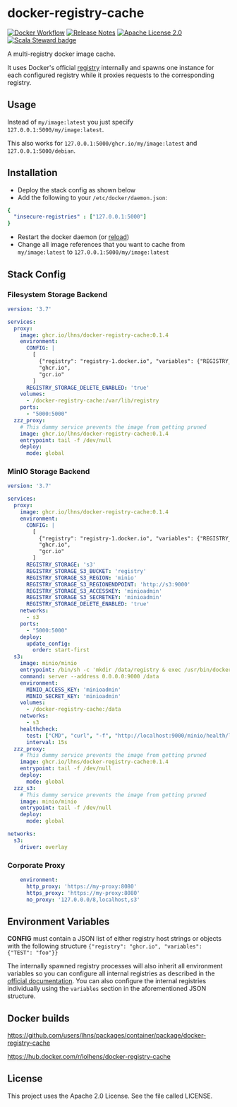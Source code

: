 # docker-registry-cache

[![Docker Workflow](https://github.com/lhns/docker-registry-cache/workflows/build/badge.svg)](https://github.com/lhns/docker-registry-cache/actions?query=workflow%3Abuild)
[![Release Notes](https://img.shields.io/github/release/lhns/docker-registry-cache.svg?maxAge=3600)](https://github.com/lhns/docker-registry-cache/releases/latest)
[![Apache License 2.0](https://img.shields.io/github/license/lhns/docker-registry-cache.svg?maxAge=3600)](https://www.apache.org/licenses/LICENSE-2.0)
[![Scala Steward badge](https://img.shields.io/badge/Scala_Steward-helping-blue.svg?style=flat&logo=data:image/png;base64,iVBORw0KGgoAAAANSUhEUgAAAA4AAAAQCAMAAAARSr4IAAAAVFBMVEUAAACHjojlOy5NWlrKzcYRKjGFjIbp293YycuLa3pYY2LSqql4f3pCUFTgSjNodYRmcXUsPD/NTTbjRS+2jomhgnzNc223cGvZS0HaSD0XLjbaSjElhIr+AAAAAXRSTlMAQObYZgAAAHlJREFUCNdNyosOwyAIhWHAQS1Vt7a77/3fcxxdmv0xwmckutAR1nkm4ggbyEcg/wWmlGLDAA3oL50xi6fk5ffZ3E2E3QfZDCcCN2YtbEWZt+Drc6u6rlqv7Uk0LdKqqr5rk2UCRXOk0vmQKGfc94nOJyQjouF9H/wCc9gECEYfONoAAAAASUVORK5CYII=)](https://scala-steward.org)

A multi-registry docker image cache.

It uses Docker's official [registry](https://docs.docker.com/registry/) internally and spawns one instance for each
configured registry while it proxies requests to the corresponding registry.

## Usage

Instead of `my/image:latest` you just specify `127.0.0.1:5000/my/image:latest`.

This also works for `127.0.0.1:5000/ghcr.io/my/image:latest` and `127.0.0.1:5000/debian`.

## Installation
- Deploy the stack config as shown below
- Add the following to your `/etc/docker/daemon.json`:
```yml
{
  "insecure-registries" : ["127.0.0.1:5000"]
}
```

- Restart the docker daemon (or [reload](https://gist.github.com/lhns/72fb1dfba4d0dada78ba7d9b69ed76de))
- Change all image references that you want to cache from `my/image:latest` to `127.0.0.1:5000/my/image:latest`

## Stack Config
### Filesystem Storage Backend
```yml
version: '3.7'

services:
  proxy:
    image: ghcr.io/lhns/docker-registry-cache:0.1.4
    environment:
      CONFIG: |
        [
          {"registry": "registry-1.docker.io", "variables": {"REGISTRY_PROXY_USERNAME": "my_dockerhub_id", "REGISTRY_PROXY_PASSWORD": "my_dockerhub_token"}},
          "ghcr.io",
          "gcr.io"
        ]
      REGISTRY_STORAGE_DELETE_ENABLED: 'true'
    volumes:
      - /docker-registry-cache:/var/lib/registry
    ports:
      - "5000:5000"
  zzz_proxy:
    # This dummy service prevents the image from getting pruned
    image: ghcr.io/lhns/docker-registry-cache:0.1.4
    entrypoint: tail -f /dev/null
    deploy:
      mode: global
```

### MinIO Storage Backend
```yml
version: '3.7'

services:
  proxy:
    image: ghcr.io/lhns/docker-registry-cache:0.1.4
    environment:
      CONFIG: |
        [
          {"registry": "registry-1.docker.io", "variables": {"REGISTRY_PROXY_USERNAME": "my_dockerhub_id", "REGISTRY_PROXY_PASSWORD": "my_dockerhub_token"}},
          "ghcr.io",
          "gcr.io"
        ]
      REGISTRY_STORAGE: 's3'
      REGISTRY_STORAGE_S3_BUCKET: 'registry'
      REGISTRY_STORAGE_S3_REGION: 'minio'
      REGISTRY_STORAGE_S3_REGIONENDPOINT: 'http://s3:9000'
      REGISTRY_STORAGE_S3_ACCESSKEY: 'minioadmin'
      REGISTRY_STORAGE_S3_SECRETKEY: 'minioadmin'
      REGISTRY_STORAGE_DELETE_ENABLED: 'true'
    networks:
      - s3
    ports:
      - "5000:5000"
    deploy:
      update_config:
        order: start-first
  s3:
    image: minio/minio
    entrypoint: /bin/sh -c 'mkdir /data/registry & exec /usr/bin/docker-entrypoint.sh "$$@"' --
    command: server --address 0.0.0.0:9000 /data
    environment:
      MINIO_ACCESS_KEY: 'minioadmin'
      MINIO_SECRET_KEY: 'minioadmin'
    volumes:
      - /docker-registry-cache:/data
    networks:
      - s3
    healthcheck:
      test: ["CMD", "curl", "-f", "http://localhost:9000/minio/health/live"]
      interval: 15s
  zzz_proxy:
    # This dummy service prevents the image from getting pruned
    image: ghcr.io/lhns/docker-registry-cache:0.1.4
    entrypoint: tail -f /dev/null
    deploy:
      mode: global
  zzz_s3:
    # This dummy service prevents the image from getting pruned
    image: minio/minio
    entrypoint: tail -f /dev/null
    deploy:
      mode: global

networks:
  s3:
    driver: overlay
```

### Corporate Proxy
```yml
    environment:
      http_proxy: 'https://my-proxy:8080'
      https_proxy: 'https://my-proxy:8080'
      no_proxy: '127.0.0.0/8,localhost,s3'
```

## Environment Variables
**CONFIG** must contain a JSON list of either registry host strings or objects with the following structure `{"registry": "ghcr.io", "variables": {"TEST": "foo"}}`

The internally spawned registry processes will also inherit all environment variables so you can configure all internal registries as described in the [official documentation](https://docs.docker.com/registry/configuration/).
You can also configure the internal registries individually using the `variables` section in the aforementioned JSON structure.

## Docker builds
https://github.com/users/lhns/packages/container/package/docker-registry-cache

https://hub.docker.com/r/lolhens/docker-registry-cache

## License
This project uses the Apache 2.0 License. See the file called LICENSE.
